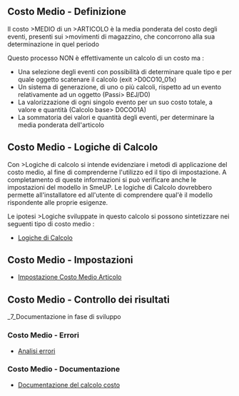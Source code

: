 ## Costo Medio - Definizione
Il costo >MEDIO di un >ARTICOLO è la media ponderata del costo degli eventi, presenti sui >movimenti di magazzino, che concorrono alla sua
determinazione in quel periodo

Questo processo NON è effettivamente un calcolo di un costo ma : 
-  Una selezione degli eventi con possibilità di determinare quale tipo e per quale oggetto scatenare il calcolo (exit >D0CO10_01x)
-  Un sistema di generazione, di uno o più calcoli, rispetto ad un evento relativamente ad un oggetto (Passi> B£J/D0)
-  La valorizzazione di ogni singolo evento per un suo costo totale, a valore e quantità (Calcolo base> D0CO01A)
-  La sommatoria dei valori e quantità degli eventi, per determinare la media ponderata dell'articolo

## Costo Medio - Logiche di Calcolo
Con >Logiche di calcolo si intende evidenziare i metodi di applicazione del costo medio, al fine di comprenderne l'utilizzo ed il tipo di impostazione.
A completamento di queste informazioni si può verificare anche le impostazioni del modello in SmeUP. Le logiche di Calcolo dovrebbero permette all'installatore ed all'utente di comprendere qual'è il modello rispondente alle proprie esigenze.

Le ipotesi >Logiche sviluppate in questo calcolo si possono sintetizzare nei seguenti tipo di costo medio : 
- [Logiche di Calcolo](Sorgenti/DOC/TA/B£AMO/D0CCMC_14A)

## Costo Medio - Impostazioni
- [Impostazione Costo Medio Articolo](Sorgenti/OJ/PGM/D0CO10A)

## Costo Medio - Controllo dei risultati
_7_Documentazione in fase di sviluppo

### Costo Medio - Errori
- [Analisi errori](Sorgenti/OJ/PGM/D0CO03A)

### Costo Medio - Documentazione
- [Documentazione del calcolo costo](Sorgenti/OJ/PGM/D0CO02A)




